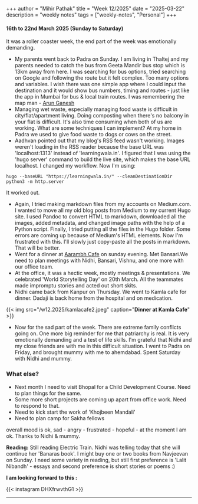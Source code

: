 +++
author = "Mihir Pathak"
title = "Week 12/2025"
date = "2025-03-22"
description = "weekly notes"
tags = ["weekly-notes", "Personal"]
+++

#### 16th to 22nd March 2025 (Sunday to Saturday)
It was a roller coaster week, the end part of the week was emotionally demanding.
- My parents went back to Padra on Sunday. I am living in Thaltej and my parents needed to catch the bus from Geeta Mandir bus stop which is 13km away from here. I was searching for bus options, tried searching on Google and following the route but it felt complex. Too many options and variables. I wish there was one simple app where I could input the destination and it would show bus numbers, timing and routes - just like the app in Mumbai for bus & local train routes. I was remembering the map man - [Arun Ganesh](https://en.wikipedia.org/wiki/User:Planemad)
- Managing wet waste, especially managing food waste is difficult in city/flat/apartment living. Doing composting when there's no balcony in your flat is difficult. It's also time consuming when both of us are working. What are some techniques I can implement? At my home in Padra we used to give food waste to dogs or cows on the street.
- Aadhvan pointed out that my blog's RSS feed wasn't working. Images weren't loading in the RSS reader because the base URL was 'localhost:1313' instead of 'learningwala.in'. I figured that I was using the 'hugo server' command to build the live site, which makes the base URL localhost. I changed my workflow. Now I'm using:
```
hugo --baseURL "https://learningwala.in/" --cleanDestinationDir
python3 -m http.server
```
It worked out.
- Again, I tried making markdown files from my accounts on Medium.com. I wanted to move all my old blog posts from Medium to my current Hugo site. I used Pandoc to convert HTML to markdown, downloaded all the images, added metadata, and changed image paths with the help of a Python script. Finally, I tried putting all the files in the Hugo folder. Some errors are coming up because of Medium's HTML elements. Now I'm frustrated with this. I'll slowly just copy-paste all the posts in markdown. That will be better.
- Went for a dinner at [Aarambh Cafe](https://www.instagram.com/cafeaarambh/?hl=en) on sunday evening. Met Bansari.We need to plan meetings with Nidhi, Bansari, Vishnu, and one more with our office team.
- At the office, it was a hectic week, mostly meetings & presentations. We celebrated 'World Storytelling Day' on 20th March. All the teammates made impromptu stories and acted out short skits.
- Nidhi came back from Kanpur on Thursday. We went to Kamla cafe for dinner. Dadaji is back home from the hospital and on medication.


{{< img src="/w12.2025/kamlacafe2.jpeg" caption="**Dinner at Kamla Cafe**" >}}


- Now for the sad part of the week. There are extreme family conflicts going on. One more big reminder for me that patriarchy is real. It is very emotionally demanding and a test of life skills. I'm grateful that Nidhi and my close friends are with me in this difficult situation. I went to Padra on Friday, and brought mummy with me to ahemdabad. Spent Saturday with Nidhi and mummy.

### What else?

- Next month I need to visit Bhopal for a Child Development Course. Need to plan things for the same.
- Some more short projects are coming up apart from office work. Need to respond to that.
- Need to kick start the work of 'Khojbeen Mandali'
- Need to plan camp for Sakha fellows

overall mood is ok, sad - angry - frustrated - hopeful - at the moment I am ok. Thanks to Nidhi & mummy. 

**Reading:** Still reading Electric Train. Nidhi was telling today that she will continue her 'Banaras book'. I might buy one or two books from Navjeevan on Sunday. I need some variety in reading, but still first preference is 'Lalit Nibandh' - essays and second preference is short stories or poems :)

**I am looking forward to this :**

{{< instagram DHXfrwvthG1 >}}

---